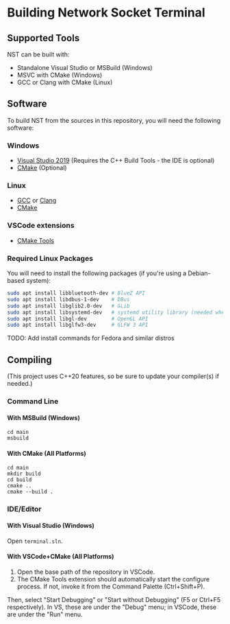 # Building Network Socket Terminal

## Supported Tools

NST can be built with:

- Standalone Visual Studio or MSBuild (Windows)
- MSVC with CMake (Windows)
- GCC or Clang with CMake (Linux)

## Software

To build NST from the sources in this repository, you will need the following software:

### Windows

- [Visual Studio 2019](https://visualstudio.microsoft.com/) (Requires the C++ Build Tools - the IDE is optional)
- [CMake](https://cmake.org/) (Optional)

### Linux

- [GCC](https://gcc.gnu.org/) or [Clang](https://clang.llvm.org/)
- [CMake](https://cmake.org/)

### VSCode extensions

- [CMake Tools](https://marketplace.visualstudio.com/items?itemName=ms-vscode.cmake-tools)

### Required Linux Packages

You will need to install the following packages (if you're using a Debian-based system):

```bash
sudo apt install libbluetooth-dev # BlueZ API
sudo apt install libdbus-1-dev    # DBus
sudo apt install libglib2.0-dev   # GLib
sudo apt install libsystemd-dev   # systemd utility library (needed when static-linking the above packages)
sudo apt install libgl-dev        # OpenGL API
sudo apt install libglfw3-dev     # GLFW 3 API
```

TODO: Add install commands for Fedora and similar distros

## Compiling

(This project uses C++20 features, so be sure to update your compiler(s) if needed.)

### Command Line

#### With MSBuild (Windows)

```shell
cd main
msbuild
```

#### With CMake (All Platforms)

```shell
cd main
mkdir build
cd build
cmake ..
cmake --build .
```

### IDE/Editor

#### With Visual Studio (Windows)

Open `terminal.sln`.

#### With VSCode+CMake (All Platforms)

1. Open the base path of the repository in VSCode.
2. The CMake Tools extension should automatically start the configure process. If not, invoke it from the Command Palette (Ctrl+Shift+P).

Then, select "Start Debugging" or "Start without Debugging" (F5 or Ctrl+F5 respectively). In VS, these are under the "Debug" menu; in VSCode, these are under the "Run" menu.

